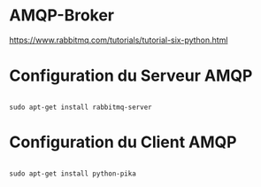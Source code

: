 # AMQP-Broker

https://www.rabbitmq.com/tutorials/tutorial-six-python.html

# Configuration du Serveur AMQP

<code bash>
sudo apt-get install rabbitmq-server
</code>

# Configuration du Client AMQP

<code bash>
sudo apt-get install python-pika
</code>